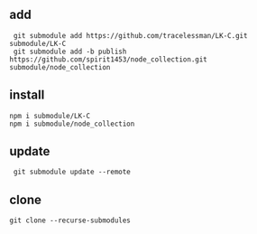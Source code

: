 ## add
```
 git submodule add https://github.com/tracelessman/LK-C.git submodule/LK-C
 git submodule add -b publish https://github.com/spirit1453/node_collection.git submodule/node_collection
```

## install
```
npm i submodule/LK-C
npm i submodule/node_collection
```

## update
```
 git submodule update --remote
```

## clone
```
git clone --recurse-submodules
```
